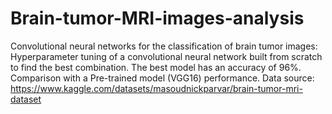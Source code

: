 # Brain-tumor-MRI-images-analysis
Convolutional neural networks for the classification of brain tumor images: Hyperparameter tuning of a convolutional neural network built from scratch to find the best combination. The best model has an accuracy of 96%. Comparison with a Pre-trained model (VGG16) performance.
Data source: https://www.kaggle.com/datasets/masoudnickparvar/brain-tumor-mri-dataset
